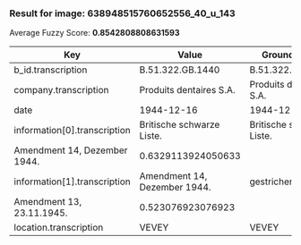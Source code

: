 ### Result for image: 638948515760652556_40_u_143
Average Fuzzy Score: **0.8542808808631593**
<small>

| Key | Value | Ground Truth | Score |
| --- | --- | --- | --- |
| b_id.transcription | B.51.322.GB.1440 | B.51.322.GB.1440. | 0.9696969696969697 |
| company.transcription | Produits dentaires S.A. | Produits dentaires S.A. | 1.0 |
| date | 1944-12-16 | 1944-12-16 | 1.0 |
| information[0].transcription | Britische schwarze Liste. | Britische schwarze Liste.
Amendment 14, Dezember 1944. | 0.6329113924050633 |
| information[1].transcription | Amendment 14, Dezember 1944. | gestrichen:
Amendment 13, 23.11.1945. | 0.523076923076923 |
| location.transcription | VEVEY | VEVEY | 1.0 |

</small>
